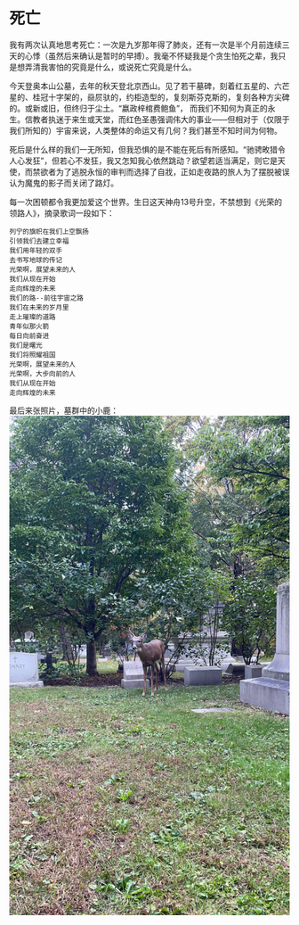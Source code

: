 # 死亡

我有两次认真地思考死亡：一次是九岁那年得了肺炎，还有一次是半个月前连续三天的心悸（虽然后来确认是暂时的早搏）。我毫不怀疑我是个贪生怕死之辈，我只是想弄清我害怕的究竟是什么，或说死亡究竟是什么。

今天登奥本山公墓，去年的秋天登北京西山。见了若干墓碑，刻着红五星的、六芒星的、桂冠十字架的，赑屃驮的，约柜造型的，复刻斯芬克斯的，复刻各种方尖碑的。或新或旧，但终归于尘土。“嬴政梓棺费鲍鱼”， 而我们不知何为真正的永生。信教者执迷于来生或天堂，而红色圣愚强调伟大的事业——但相对于（仅限于我们所知的）宇宙来说，人类整体的命运又有几何？我们甚至不知时间为何物。

死后是什么样的我们一无所知，但我恐惧的是不能在死后有所感知。“驰骋畋猎令人心发狂”，但若心不发狂，我又怎知我心依然跳动？欲望若适当满足，则它是天使，而禁欲者为了逃脱永恒的审判而选择了自戕，正如走夜路的旅人为了摆脱被误认为魔鬼的影子而关闭了路灯。

每一次困顿都令我更加爱这个世界。生日这天神舟13号升空，不禁想到《光荣的领路人》，摘录歌词一段如下：

```
列宁的旗帜在我们上空飘扬
引领我们去建立幸福
我们用年轻的双手
去书写地球的传记
光荣啊，展望未来的人
我们从现在开始
走向辉煌的未来
我们的路--前往宇宙之路
我们在未来的岁月里
走上璀璨的道路
青年似那火箭
每日向前奋进
我们是曙光
我们将照耀祖国
光荣啊，展望未来的人
光荣啊，大步向前的人
我们从现在开始
走向辉煌的未来
```
最后来张照片，墓群中的小鹿：
![deer](img/deer.jpg)
